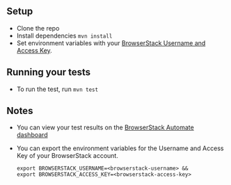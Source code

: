 ## Setup
* Clone the repo
* Install dependencies `mvn install`
* Set environment variables with your [BrowserStack Username and Access Key](https://www.browserstack.com/accounts/settings). 

## Running your tests
* To run the test, run `mvn test`

## Notes
* You can view your test results on the [BrowserStack Automate dashboard](https://www.browserstack.com/app-automate)
* You can export the environment variables for the Username and Access Key of your BrowserStack account. 

  ```
  export BROWSERSTACK_USERNAME=<browserstack-username> &&
  export BROWSERSTACK_ACCESS_KEY=<browserstack-access-key>
  ```